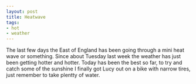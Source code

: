 ```yaml
---
layout: post
title: Heatwave
tags:
- hot
- weather
---
```

The last few days the East of England has been going through a mini heat wave or something. Since about Tuesday last week the weather has just been getting hotter and hotter. Today has been the best so far, to try and catch some of the sunshine I finally got Lucy out on a bike with narrow tires, just remember to take plentty of water.

